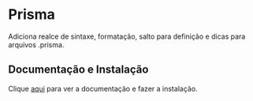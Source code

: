 # Prisma

Adiciona realce de sintaxe, formatação, salto para definição e dicas para arquivos .prisma.

## Documentação e Instalação

Clique [aqui](https://marketplace.visualstudio.com/items?itemName=Prisma.prisma) para ver a documentação e fazer a instalação.
